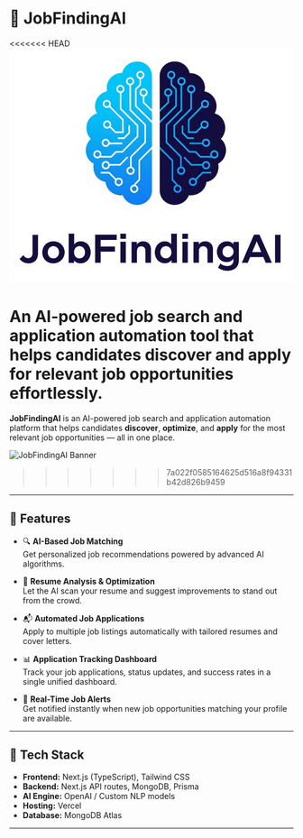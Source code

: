 # 💼 JobFindingAI

<<<<<<< HEAD
![JobFindingAI Logo](public/logo.jpg)


An AI-powered job search and application automation tool that helps candidates discover and apply for relevant job opportunities effortlessly.
=======
**JobFindingAI** is an AI-powered job search and application automation platform that helps candidates **discover**, **optimize**, and **apply** for the most relevant job opportunities — all in one place.

![JobFindingAI Banner](./public/banner.png)
>>>>>>> 7a022f0585164625d516a8f94331b42d826b9459

---

## 🚀 Features

- 🔍 **AI-Based Job Matching**  
  Get personalized job recommendations powered by advanced AI algorithms.

- 📝 **Resume Analysis & Optimization**  
  Let the AI scan your resume and suggest improvements to stand out from the crowd.

- 📬 **Automated Job Applications**  
  Apply to multiple job listings automatically with tailored resumes and cover letters.

- 📊 **Application Tracking Dashboard**  
  Track your job applications, status updates, and success rates in a single unified dashboard.

- 🔔 **Real-Time Job Alerts**  
  Get notified instantly when new job opportunities matching your profile are available.

---

## 🧠 Tech Stack

- **Frontend:** Next.js (TypeScript), Tailwind CSS  
- **Backend:** Next.js API routes, MongoDB, Prisma  
- **AI Engine:** OpenAI / Custom NLP models  
- **Hosting:** Vercel  
- **Database:** MongoDB Atlas  

---
